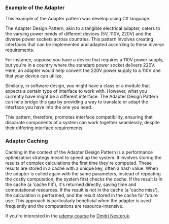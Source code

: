 ### Example of the Adapter

This example of the Adapter pattern was develop using C# language.

The Adapter Design Pattern, akin to a tangible electrical adapter, caters to the varying power needs of different devices (5V, 110V, 220V) and the diverse power sockets across countries. This pattern involves creating interfaces that can be implemented and adapted according to these diverse requirements.

For instance, suppose you have a device that requires a 110V power supply, but you're in a country where the standard power socket delivers 220V. Here, an adapter would help convert the 220V power supply to a 110V one that your device can utilize.

Similarly, in software design, you might have a class or a module that expects a certain type of interface to work with. However, what you currently have might be a different interface. The Adapter Design Pattern can help bridge this gap by providing a way to translate or adapt the interface you have into the one you need.

This pattern, therefore, promotes interface compatibility, ensuring that disparate components of a system can work together seamlessly, despite their differing interface requirements.

### Adapter Caching

Caching in the context of the Adapter Design Pattern is a performance optimization strategy meant to speed up the system. It involves storing the results of complex calculations the first time they're computed. These results are stored in a cache with a unique key, often a hash value. When the adapter is called again with the same parameters, instead of repeating the costly computation, the system first checks the cache. If the result is in the cache (a 'cache hit'), it's returned directly, saving time and computational resources. If the result is not in the cache (a 'cache miss'), the calculation is performed, and the result stored in the cache for future use. This approach is particularly beneficial when the adapter is used frequently and the computations are resource-intensive.

If you're interested in the [udemy course](https://www.udemy.com/course/design-patterns-csharp-dotnet) by [Dmitri Nesteruk](https://www.udemy.com/user/dmitrinesteruk/).
